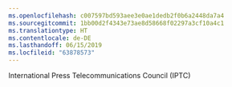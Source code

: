 ```yaml
---
ms.openlocfilehash: c007597bd593aee3e0ae1dedb2f0b6a2448da7a4
ms.sourcegitcommit: 1bb00d2f4343e73ae8d58668f02297a3cf10a4c1
ms.translationtype: HT
ms.contentlocale: de-DE
ms.lasthandoff: 06/15/2019
ms.locfileid: "63878573"
---
```

International Press Telecommunications Council (IPTC)